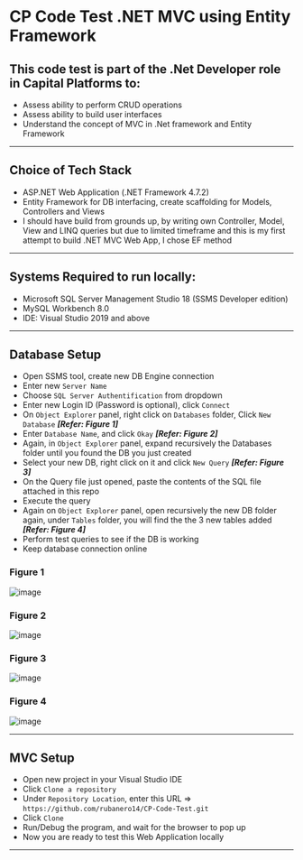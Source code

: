 # CP Code Test .NET MVC using Entity Framework

## This code test is part of the .Net Developer role in Capital Platforms to:
- Assess ability to perform CRUD operations
- Assess ability to build user interfaces
- Understand the concept of MVC in .Net framework and Entity Framework
________________________________________________________________________________________________________________________

## Choice of Tech Stack
- ASP.NET Web Application (.NET Framework 4.7.2)
- Entity Framework for DB interfacing, create scaffolding for Models, Controllers and Views
- I should have build from grounds up, by writing own Controller, Model, View and LINQ queries but due to limited timeframe and this is my first attempt to build .NET MVC Web App, I chose EF method

________________________________________________________________________________________________________________________

## Systems Required to run locally:
- Microsoft SQL Server Management Studio 18 (SSMS Developer edition) 
- MySQL Workbench 8.0
- IDE: Visual Studio 2019 and above

-------------------------------------------------------------------------------------------------------------------------
## Database Setup
- Open SSMS tool, create new DB Engine connection
- Enter new `Server Name`
- Choose `SQL Server Authentification` from dropdown
- Enter new Login ID (Password is optional), click `Connect`
- On `Object Explorer` panel, right click on `Databases` folder, Click `New Database` ***[Refer: Figure 1]***
- Enter `Database Name`, and click `Okay` ***[Refer: Figure 2]***
- Again, in `Object Explorer` panel, expand recursively the Databases folder until you found the DB you just created
- Select your new DB, right click on it and click `New Query` ***[Refer: Figure 3]***
- On the Query file just opened, paste the contents of the SQL file attached in this repo
- Execute the query
- Again on `Object Explorer` panel, open recursively the new DB folder again, under `Tables` folder, you will find the the 3 new tables added ***[Refer: Figure 4]***
- Perform test queries to see if the DB is working
- Keep database connection online

### Figure 1
![image](https://user-images.githubusercontent.com/85555894/202455734-b46126c8-e0ba-45bf-86d2-b699d27427c1.png)
### Figure 2
![image](https://user-images.githubusercontent.com/85555894/202456161-1103e1a5-3bd9-4d77-9c3a-b633b1838c2c.png)
### Figure 3
![image](https://user-images.githubusercontent.com/85555894/202456506-c9325b7b-b6e1-4523-b142-c352e9449737.png)
### Figure 4
![image](https://user-images.githubusercontent.com/85555894/202457396-4b696bff-36b2-49c5-bb16-9001f278f30f.png)


-----------------------------------------------------------------------------------------------------------------------------

## MVC Setup
- Open new project in your Visual Studio IDE
- Click `Clone a repository`
- Under `Repository Location`, enter this URL => `https://github.com/rubanero14/CP-Code-Test.git`
- Click `Clone`
- Run/Debug the program, and wait for the browser to pop up
- Now you are ready to test this Web Application locally
 
 ___________________________________________________________________________________________________________________________
